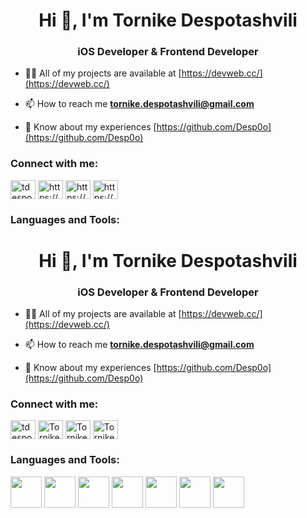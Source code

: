 <h1 align="center">Hi 👋, I'm Tornike Despotashvili</h1>
<h3 align="center">iOS Developer & Frontend Developer</h3>

- 👨‍💻 All of my projects are available at [https://devweb.cc/](https://devweb.cc/)

- 📫 How to reach me **tornike.despotashvili@gmail.com**

- 📄 Know about my experiences [https://github.com/Desp0o](https://github.com/Desp0o)

<h3 align="left">Connect with me:</h3>
<p align="left">
<a href="https://twitter.com/tdespotashvili" target="blank"><img align="center" src="https://raw.githubusercontent.com/rahuldkjain/github-profile-readme-generator/master/src/images/icons/Social/twitter.svg" alt="tdespotashvili" height="30" width="40" /></a>
<a href="https://www.linkedin.com/in/tornike-despotashvili-250150219/" target="blank"><img align="center" src="https://raw.githubusercontent.com/rahuldkjain/github-profile-readme-generator/master/src/images/icons/Social/linked-in-alt.svg" alt="https://www.linkedin.com/" height="30" width="40" /></a>
<a href="https://www.facebook.com/tornike.despotashvili/" target="blank"><img align="center" src="https://raw.githubusercontent.com/rahuldkjain/github-profile-readme-generator/master/src/images/icons/Social/facebook.svg" alt="https://www.facebook.com/tornike.despotashvili/" height="30" width="40" /></a>
<a href="https://www.instagram.com/desp.o/" target="blank"><img align="center" src="https://raw.githubusercontent.com/rahuldkjain/github-profile-readme-generator/master/src/images/icons/Social/instagram.svg" alt="https://www.instagram.com/" height="30" width="40" /></a>
</p>

<h3 align="left">Languages and Tools:</h3>
<h1 align="center">Hi 👋, I'm Tornike Despotashvili</h1>
<h3 align="center">iOS Developer & Frontend Developer</h3>

- 👨‍💻 All of my projects are available at [https://devweb.cc/](https://devweb.cc/)

- 📫 How to reach me **tornike.despotashvili@gmail.com**

- 📄 Know about my experiences [https://github.com/Desp0o](https://github.com/Desp0o)

<h3 align="left">Connect with me:</h3>
<p align="left">
<a href="https://twitter.com/tdespotashvili" target="blank"><img align="center" src="https://raw.githubusercontent.com/rahuldkjain/github-profile-readme-generator/master/src/images/icons/Social/twitter.svg" alt="tdespotashvili" height="30" width="40" /></a>
<a href="https://www.linkedin.com/in/tornike-despotashvili-250150219/" target="blank"><img align="center" src="https://raw.githubusercontent.com/rahuldkjain/github-profile-readme-generator/master/src/images/icons/Social/linked-in-alt.svg" alt="Tornike Despotashvili" height="30" width="40" /></a>
<a href="https://www.facebook.com/tornike.despotashvili/" target="blank"><img align="center" src="https://raw.githubusercontent.com/rahuldkjain/github-profile-readme-generator/master/src/images/icons/Social/facebook.svg" alt="Tornike Despotashvili" height="30" width="40" /></a>
<a href="https://www.instagram.com/desp.o/" target="blank"><img align="center" src="https://raw.githubusercontent.com/rahuldkjain/github-profile-readme-generator/master/src/images/icons/Social/instagram.svg" alt="Tornike Despotashvili" height="30" width="40" /></a>
</p>

<h3 align="left">Languages and Tools:</h3>
<p align="left">
  <img src="https://raw.githubusercontent.com/marwin1991/profile-technology-icons/refs/heads/main/icons/ios.png" width="50"/>
  <img src="https://raw.githubusercontent.com/marwin1991/profile-technology-icons/refs/heads/main/icons/swift.png" width="50"/>
  <img src="https://raw.githubusercontent.com/marwin1991/profile-technology-icons/refs/heads/main/icons/xcode.png" width="50"/>
  <img src="https://raw.githubusercontent.com/marwin1991/profile-technology-icons/refs/heads/main/icons/html.png" width="50"/>
  <img src="https://raw.githubusercontent.com/marwin1991/profile-technology-icons/refs/heads/main/icons/javascript.png" width="50"/>
  <img src="https://raw.githubusercontent.com/marwin1991/profile-technology-icons/refs/heads/main/icons/css.png" width="50"/>
  <img src="https://raw.githubusercontent.com/marwin1991/profile-technology-icons/refs/heads/main/icons/tailwind_css.png" width="50"/>
</p>
